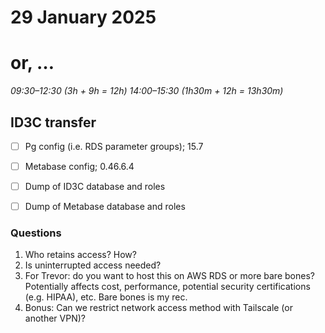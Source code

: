 # 29 January 2025
# or, …

_09:30–12:30 (3h + 9h = 12h)_
_14:00–15:30 (1h30m + 12h = 13h30m)_

## ID3C transfer

- [ ] Pg config (i.e. RDS parameter groups); 15.7
- [ ] Metabase config; 0.46.6.4
- [ ] Dump of ID3C database and roles
- [ ] Dump of Metabase database and roles


### Questions

 1. Who retains access?  How?
 2. Is uninterrupted access needed?
 3. For Trevor: do you want to host this on AWS RDS or more bare bones?
    Potentially affects cost, performance, potential security certifications
    (e.g. HIPAA), etc.  Bare bones is my rec.
 4. Bonus: Can we restrict network access method with Tailscale (or another VPN)?
